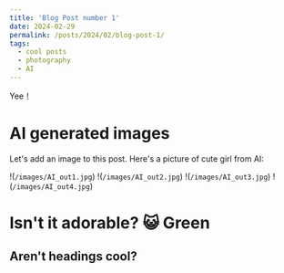 ```yaml
---
title: 'Blog Post number 1'
date: 2024-02-29
permalink: /posts/2024/02/blog-post-1/
tags:
  - cool posts
  - photography
  - AI
---
```


Yee！

AI generated images
======
Let's add an image to this post. Here's a picture of cute girl from AI:

!(`/images/AI_out1.jpg`)
!(`/images/AI_out2.jpg`)
!(`/images/AI_out3.jpg`)
!(`/images/AI_out4.jpg`)

Isn't it adorable? 😺
Green
======

Aren't headings cool?
------
